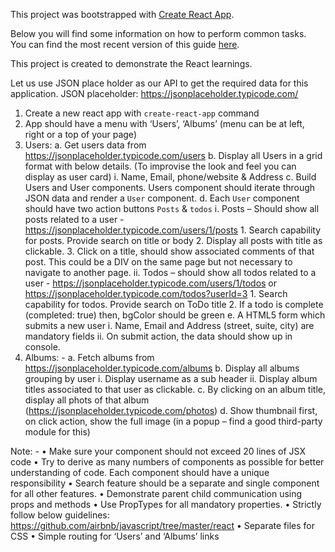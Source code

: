 This project was bootstrapped with [Create React App](https://github.com/facebookincubator/create-react-app).

Below you will find some information on how to perform common tasks.<br>
You can find the most recent version of this guide [here](https://github.com/facebookincubator/create-react-app/blob/master/packages/react-scripts/template/README.md).

This project is created to demonstrate the React learnings.

Let us use JSON place holder as our API to get the required data for this application.
JSON placeholder: https://jsonplaceholder.typicode.com/

1. Create a new react app with `create-react-app` command
2. App should have a menu with ‘Users’, ‘Albums’ (menu can be at left, right or a top of your page)
3. Users:
   a. Get users data from https://jsonplaceholder.typicode.com/users
   b. Display all Users in a grid format with below details. (To improvise the look and feel you can display as user card)
   i. Name, Email, phone/website & Address
   c. Build Users and User components. Users component should iterate through JSON data and render a `User` component.
   d. Each `User` component should have two action buttons `Posts` & `todos`
   i. Posts – Should show all posts related to a user - https://jsonplaceholder.typicode.com/users/1/posts 1. Search capability for posts. Provide search on title or body 2. Display all posts with title as clickable. 3. Click on a title, should show associated comments of that post. This could be a DIV on the same page but not necessary to navigate to another page.
   ii. Todos – should show all todos related to a user - https://jsonplaceholder.typicode.com/users/1/todos or https://jsonplaceholder.typicode.com/todos?userId=3 1. Search capability for todos. Provide search on ToDo title 2. If a todo is complete (completed: true) then, bgColor should be green
   e. A HTML5 form which submits a new user
   i. Name, Email and Address (street, suite, city) are mandatory fields
   ii. On submit action, the data should show up in console.
4. Albums: -
   a. Fetch albums from https://jsonplaceholder.typicode.com/albums
   b. Display all albums grouping by user
   i. Display username as a sub header
   ii. Display album titles associated to that user as clickable.
   c. By clicking on an album title, display all phots of that album (https://jsonplaceholder.typicode.com/photos)
   d. Show thumbnail first, on click action, show the full image (in a popup – find a good third-party module for this)

Note: -
• Make sure your component should not exceed 20 lines of JSX code
• Try to derive as many numbers of components as possible for better understanding of code. Each component should have a unique responsibility
• Search feature should be a separate and single component for all other features.
• Demonstrate parent child communication using props and methods
• Use PropTypes for all mandatory properties.
• Strictly follow below guidelines: https://github.com/airbnb/javascript/tree/master/react
• Separate files for CSS
• Simple routing for ‘Users’ and ‘Albums’ links
